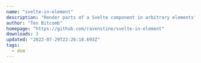 ```yaml
---
name: "svelte-in-element"
description: "Render parts of a Svelte component in arbitrary elements"
author: "Ten Bitcomb"
homepage: "https://github.com/ravenstine/svelte-in-element"
downloads: 3
updated: "2022-07-29T22:26:18.693Z"
tags: 
  - dom
---
```


